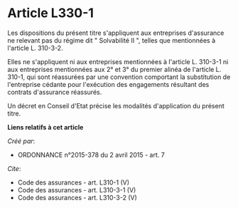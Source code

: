# Article L330-1

Les dispositions du présent titre s'appliquent aux entreprises d'assurance ne relevant pas du régime dit " Solvabilité II ",
telles que mentionnées à l'article L. 310-3-2. 

Elles ne s'appliquent ni aux entreprises mentionnées à l'article L. 310-3-1 ni aux entreprises mentionnées aux 2° et 3° du
premier alinéa de l'article L. 310-1, qui sont réassurées par une convention comportant la substitution de l'entreprise
cédante pour l'exécution des engagements résultant des contrats d'assurance réassurés. 

Un décret en Conseil d'Etat précise les modalités d'application du présent titre.

**Liens relatifs à cet article**

_Créé par_:

  - ORDONNANCE n°2015-378 du 2 avril 2015 - art. 7

_Cite_:

  - Code des assurances - art. L310-1 (V)
  - Code des assurances - art. L310-3-1 (V)
  - Code des assurances - art. L310-3-2 (V)
